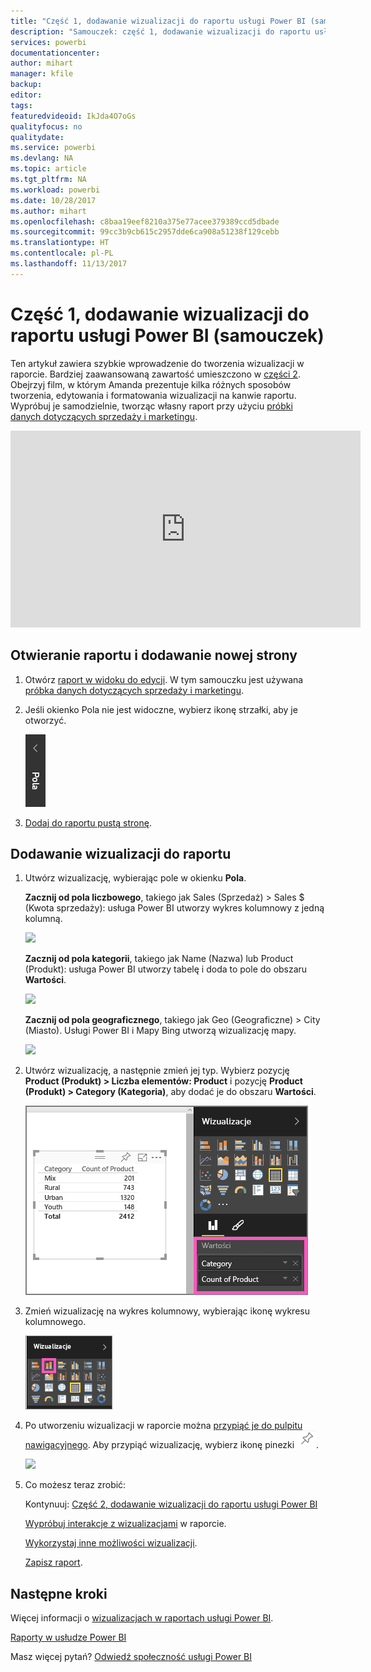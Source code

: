 ```yaml
---
title: "Część 1, dodawanie wizualizacji do raportu usługi Power BI (samouczek)"
description: "Samouczek: część 1, dodawanie wizualizacji do raportu usługi Power BI"
services: powerbi
documentationcenter: 
author: mihart
manager: kfile
backup: 
editor: 
tags: 
featuredvideoid: IkJda4O7oGs
qualityfocus: no
qualitydate: 
ms.service: powerbi
ms.devlang: NA
ms.topic: article
ms.tgt_pltfrm: NA
ms.workload: powerbi
ms.date: 10/28/2017
ms.author: mihart
ms.openlocfilehash: c8baa19eef8210a375e77acee379389ccd5dbade
ms.sourcegitcommit: 99cc3b9cb615c2957dde6ca908a51238f129cebb
ms.translationtype: HT
ms.contentlocale: pl-PL
ms.lasthandoff: 11/13/2017
---
```

# <a name="part-i-add-visualizations-to-a-power-bi-report-tutorial"></a>Część 1, dodawanie wizualizacji do raportu usługi Power BI (samouczek)
Ten artykuł zawiera szybkie wprowadzenie do tworzenia wizualizacji w raporcie.  Bardziej zaawansowaną zawartość umieszczono w [części 2](power-bi-report-add-visualizations-ii.md). Obejrzyj film, w którym Amanda prezentuje kilka różnych sposobów tworzenia, edytowania i formatowania wizualizacji na kanwie raportu. Wypróbuj je samodzielnie, tworząc własny raport przy użyciu [próbki danych dotyczących sprzedaży i marketingu](sample-datasets.md).

<iframe width="560" height="315" src="https://www.youtube.com/embed/IkJda4O7oGs" frameborder="0" allowfullscreen></iframe>


## <a name="open-a-report-and-add-a-new-page"></a>Otwieranie raportu i dodawanie nowej strony
1. Otwórz [raport w widoku do edycji](service-reading-view-and-editing-view.md). W tym samouczku jest używana [próbka danych dotyczących sprzedaży i marketingu](sample-datasets.md).
2. Jeśli okienko Pola nie jest widoczne, wybierz ikonę strzałki, aby je otworzyć. 
   
   ![](media/power-bi-report-add-visualizations-i/pbi_nancy_fieldsfiltersarrow.png)
3. [Dodaj do raportu pustą stronę](power-bi-report-add-page.md).

## <a name="add-visualizations-to-the-report"></a>Dodawanie wizualizacji do raportu
1. Utwórz wizualizację, wybierając pole w okienku **Pola**.  
   
   **Zacznij od pola liczbowego**, takiego jak Sales (Sprzedaż) > Sales $ (Kwota sprzedaży): usługa Power BI utworzy wykres kolumnowy z jedną kolumną.
   
   ![](media/power-bi-report-add-visualizations-i/pbi_onecolchart.png)
   
   **Zacznij od pola kategorii**, takiego jak Name (Nazwa) lub Product (Produkt): usługa Power BI utworzy tabelę i doda to pole do obszaru **Wartości**.
   
   ![](media/power-bi-report-add-visualizations-i/pbi_agif_createchart3.gif)
   
   **Zacznij od pola geograficznego**, takiego jak Geo (Geograficzne) > City (Miasto). Usługi Power BI i Mapy Bing utworzą wizualizację mapy.
   
   ![](media/power-bi-report-add-visualizations-i/power-bi-map.png)
2. Utwórz wizualizację, a następnie zmień jej typ. Wybierz pozycję **Product (Produkt) > Liczba elementów: Product** i pozycję **Product (Produkt) > Category (Kategoria)**, aby dodać je do obszaru **Wartości**.
   
   ![](media/power-bi-report-add-visualizations-i/part1table1.png)
3. Zmień wizualizację na wykres kolumnowy, wybierając ikonę wykresu kolumnowego.
   
   ![](media/power-bi-report-add-visualizations-i/part1converttocolumn.png)
4. Po utworzeniu wizualizacji w raporcie można [przypiąć je do pulpitu nawigacyjnego](service-dashboard-pin-tile-from-report.md). Aby przypiąć wizualizację, wybierz ikonę pinezki ![](media/power-bi-report-add-visualizations-i/pinnooutline.png).
   
   ![](media/power-bi-report-add-visualizations-i/part1pin1.png)
5. Co możesz teraz zrobić:
   
   Kontynuuj: [Część 2, dodawanie wizualizacji do raportu usługi Power BI](power-bi-report-add-visualizations-ii.md)
   
   [Wypróbuj interakcje z wizualizacjami](service-interact-with-a-report-in-reading-view.md) w raporcie.
   
   [Wykorzystaj inne możliwości wizualizacji](power-bi-report-visualizations.md).
   
   [Zapisz raport](service-report-save.md).

## <a name="next-steps"></a>Następne kroki
Więcej informacji o [wizualizacjach w raportach usługi Power BI](power-bi-report-visualizations.md).

[Raporty w usłudze Power BI](service-reports.md)

Masz więcej pytań? [Odwiedź społeczność usługi Power BI](http://community.powerbi.com/)

